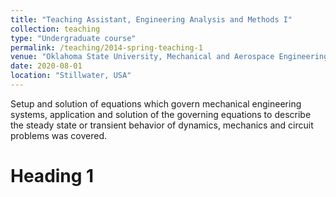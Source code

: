 ```yaml
---
title: "Teaching Assistant, Engineering Analysis and Methods I"
collection: teaching
type: "Undergraduate course"
permalink: /teaching/2014-spring-teaching-1
venue: "Oklahoma State University, Mechanical and Aerospace Engineering"
date: 2020-08-01
location: "Stillwater, USA"
---
```


Setup and solution of equations which govern mechanical engineering systems, application and solution of the governing equations to describe the steady state or transient behavior of dynamics, mechanics and circuit problems was covered. 

Heading 1
======

